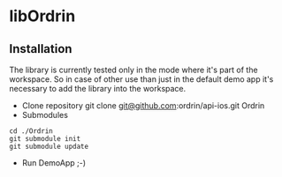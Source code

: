 # libOrdrin

## Installation

The library is currently tested only in the mode where it's part of the workspace. So in case of other use than just in the default demo app it's necessary to add the library into the workspace.

* Clone repository git clone git@github.com:ordrin/api-ios.git Ordrin
* Submodules

```
cd ./Ordrin
git submodule init
git submodule update
```

* Run DemoApp ;-)